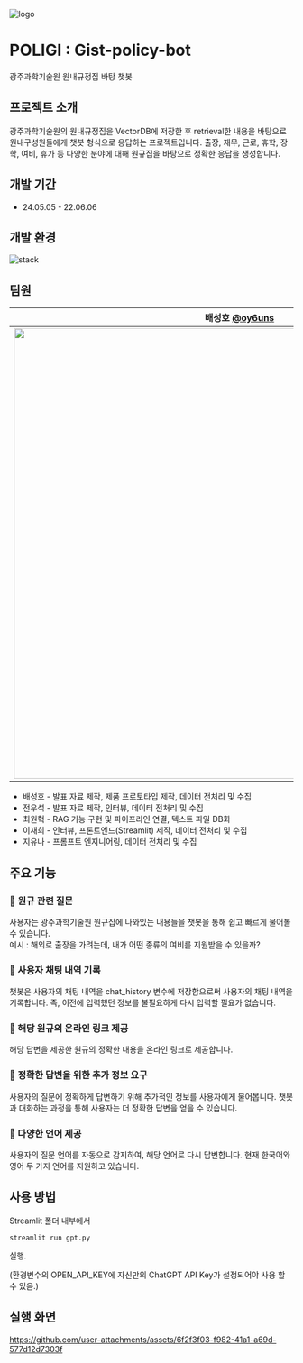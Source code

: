 ![logo](https://github.com/user-attachments/assets/cceee778-2a3b-4e86-a187-996cbb8ab153)
# POLIGI : Gist-policy-bot
광주과학기술원 원내규정집 바탕 챗봇

## 프로젝트 소개
광주과학기술원의 원내규정집을 VectorDB에 저장한 후 retrieval한 내용을 바탕으로 원내구성원들에게 챗봇 형식으로 응답하는 프로젝트입니다. 출장, 재무, 근로, 휴학, 장학, 여비, 휴가 등 다양한 분야에 대해 원규집을 바탕으로 정확한 응답을 생성합니다.

## 개발 기간
* 24.05.05 - 22.06.06

## 개발 환경
![stack](https://github.com/user-attachments/assets/45510c0a-b06a-45e7-aed2-b79a50ca5027)

## 팀원
| 배성호 [@oy6uns](https://github.com/oy6uns) | 전우석 [@usok1ng](https://github.com/usok1ng) | 최원혁 [@Wonhyeok316](https://github.com/Wonhyeok316) | 이재희 [@jaehee831](https://github.com/jaehee831) | 지유나 [@younaji](https://github.com/younaji) |
| :---: | :---: | :---: | :---: | :---: |
|<img width="800" src="https://github.com/user-attachments/assets/7b17c2c0-05ad-408a-be3e-fe9de9b2e46b">|<img width="800" src="https://github.com/user-attachments/assets/6ae08a8a-dfec-4f0b-ac63-a3102012168a">|<img width="800" src="https://github.com/user-attachments/assets/cf3a264f-50a3-4e6d-904d-4e23a6548add">|<img width="800" src="https://github.com/user-attachments/assets/5dcb188c-4480-420f-85fa-0b68fe8a56d6">|<img width="800" src="https://github.com/user-attachments/assets/a6595110-2a11-4f14-bb97-eaa56b3c0ac4">|
- 배성호 - 발표 자료 제작, 제품 프로토타입 제작, 데이터 전처리 및 수집
- 전우석 - 발표 자료 제작, 인터뷰, 데이터 전처리 및 수집
- 최원혁 - RAG 기능 구현 및 파이프라인 연결, 텍스트 파일 DB화
- 이재희 - 인터뷰, 프론트엔드(Streamlit) 제작, 데이터 전처리 및 수집
- 지유나 - 프롬프트 엔지니어링, 데이터 전처리 및 수집

  
## 주요 기능
### 📌 원규 관련 질문
사용자는 광주과학기술원 원규집에 나와있는 내용들을 챗봇을 통해 쉽고 빠르게 물어볼 수 있습니다.   
예시 : 해외로 출장을 가려는데, 내가 어떤 종류의 여비를 지원받을 수 있을까?
### 📌 사용자 채팅 내역 기록
챗봇은 사용자의 채팅 내역을 chat_history 변수에 저장함으로써 사용자의 채팅 내역을 기록합니다. 즉, 이전에 입력했던 정보를 불필요하게 다시 입력할 필요가 없습니다.
### 📌 해당 원규의 온라인 링크 제공
해당 답변을 제공한 원규의 정확한 내용을 온라인 링크로 제공합니다.
### 📌 정확한 답변을 위한 추가 정보 요구
사용자의 질문에 정확하게 답변하기 위해 추가적인 정보를 사용자에게 물어봅니다. 챗봇과 대화하는 과정을 통해 사용자는 더 정확한 답변을 얻을 수 있습니다.
### 📌 다양한 언어 제공
사용자의 질문 언어를 자동으로 감지하여, 해당 언어로 다시 답변합니다. 현재 한국어와 영어 두 가지 언어를 지원하고 있습니다.
## 사용 방법
Streamlit 폴더 내부에서
```
streamlit run gpt.py
```
실행.

(환경변수의 OPEN_API_KEY에 자신만의 ChatGPT API Key가 설정되어야 사용 할 수 있음.)


## 실행 화면
https://github.com/user-attachments/assets/6f2f3f03-f982-41a1-a69d-577d12d7303f


